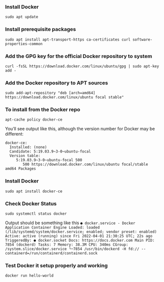 ### Install Docker
```
sudo apt update
```


### Install prerequisite packages
```
sudo apt install apt-transport-https ca-certificates curl software-properties-common
```


### Add the GPG key for the official Docker repository to system
```
curl -fsSL https://download.docker.com/linux/ubuntu/gpg | sudo apt-key add -
```


### Add the Docker repository to APT sources
```
sudo add-apt-repository "deb [arch=amd64] https://download.docker.com/linux/ubuntu focal stable"
```

### To install from the Docker repo
```
apt-cache policy docker-ce
```


You’ll see output like this, although the version number for Docker may be different:
```
docker-ce:
  Installed: (none)
  Candidate: 5:19.03.9~3-0~ubuntu-focal
  Version table:
     5:19.03.9~3-0~ubuntu-focal 500
        500 https://download.docker.com/linux/ubuntu focal/stable amd64 Packages
```			
				

### Install Docker
```
sudo apt install docker-ce
```

### Check Docker Status
```
sudo systemctl status docker
```
Output should be something like this
`
● docker.service - Docker Application Container Engine
     Loaded: loaded (/lib/systemd/system/docker.service; enabled; vendor preset: enabled)
     Active: active (running) since Fri 2022-04-01 21:30:25 UTC; 22s ago
TriggeredBy: ● docker.socket
       Docs: https://docs.docker.com
   Main PID: 7854 (dockerd)
      Tasks: 7
     Memory: 38.3M
        CPU: 340ms
     CGroup: /system.slice/docker.service
             └─7854 /usr/bin/dockerd -H fd:// --containerd=/run/containerd/containerd.sock
`


### Test Docker it setup properly and working
```
docker run hello-world
```
